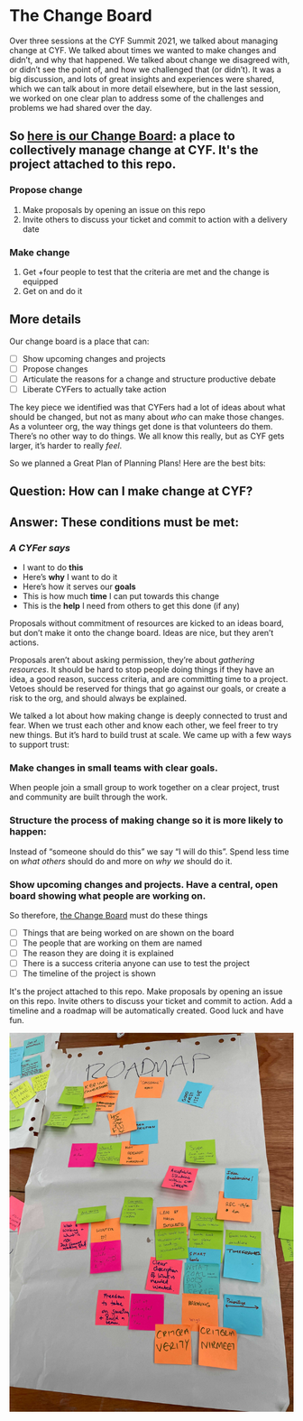 # The Change Board

Over three sessions at the CYF Summit 2021, we talked about managing change at CYF. We talked about times we wanted to make changes and didn’t, and why that happened. We talked about change we disagreed with, or didn’t see the point of, and how we challenged that (or didn’t). It was a big discussion, and lots of great insights and experiences were shared, which we can talk about in more detail elsewhere, but in the last session, we worked on one clear plan to address some of the challenges and problems we had shared over the day.

## So [here is our Change Board](https://github.com/orgs/CodeYourFuture/projects/67): a place to collectively manage change at CYF. It's the project attached to this repo. 

### Propose change
1. Make proposals by opening an issue on this repo 
1. Invite others to discuss your ticket and commit to action with a delivery date 
### Make change
1. Get +four people to test that the criteria are met and the change is equipped
1. Get on and do it

## More details

Our change board is a place that can:

- [ ] Show upcoming changes and projects
- [ ] Propose changes
- [ ] Articulate the reasons for a change and structure productive debate
- [ ] Liberate CYFers to actually take action

The key piece we identified was that CYFers had a lot of ideas about what should be changed, but not as many about _who_ can make those changes. As a volunteer org, the way things get done is that volunteers do them. There’s no other way to do things. We all know this really, but as CYF gets larger, it’s harder to really _feel_. 

So we planned a Great Plan of Planning Plans! Here are the best bits:

## Question: How can I make change at CYF?
## Answer: These conditions must be met:

### _A CYFer says_

- I want to do **this**
- Here’s **why** I want to do it
- Here’s how it serves our **goals**
- This is how much **time** I can put towards this change
- This is the **help** I need from others to get this done (if any)

Proposals without commitment of resources are kicked to an ideas board, but don’t make it onto the change board. Ideas are nice, but they aren’t actions.

Proposals aren’t about asking permission, they’re about _gathering resources_. It should be hard to stop people doing things if they have an idea, a good reason, success criteria, and are committing time to a project. Vetoes should be reserved for things that go against our goals, or create a risk to the org, and should always be explained.

We talked a lot about how making change is deeply connected to trust and fear. When we trust each other and know each other, we feel freer to try new things. But it’s hard to build trust at scale. We came up with a few ways to support trust:

### Make changes in small teams with clear goals.
When people join a small group to work together on a clear project, trust and community are built through the work.

### Structure the process of making change so it is more likely to happen: 
Instead of “someone should do this” we say “I will do this”.
Spend less time on _what others_ should do and more on _why we_ should do it.

### Show upcoming changes and projects. Have a central, open board showing what people are working on.
So therefore, [the Change Board](https://github.com/orgs/CodeYourFuture/projects/67) must do these things

- [ ] Things that are being worked on are shown on the board
- [ ] The people that are working on them are named
- [ ] The reason they are doing it is explained
- [ ] There is a success criteria anyone can use to test the project
- [ ] The timeline of the project is shown

It's the project attached to this repo. Make proposals by opening an issue on this repo. Invite others to discuss your ticket and commit to action. Add a timeline and a roadmap will be automatically created. Good luck and have fun.

![alt text](./Image%20from%20iOS.jpg "Our plan in sticky notes")

